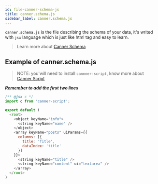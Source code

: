 ```yaml
---
id: file-canner-schema-js
title: canner.schema.js
sidebar_label: canner.schema.js
---
```


`canner.schema.js` is the file describing the schema of your data, it's writed with `jsx` language which is just like html tag and easy to learn.

> Learn more about [Canner Schema](guides-writing-schema.html)

## Example of canner.schema.js

> NOTE: you'will need to install `cannner-script`, know more about [Canner Script](advance-canner-script.html)

***Remember to add the first two lines***

```js
/** @jsx c */
import c from 'canner-script';

export default (
  <root>
    <object keyName="info">
      <string keyName="name" />
    </object>
    <array keyName="posts" uiParams={{
      columns: [{
        title: 'Title',
        dataIndex: 'title'
      }]
    }}>
      <string keyName="title" />
      <string keyName="content" ui="textarea" />
    </array>
  </root>
)
```